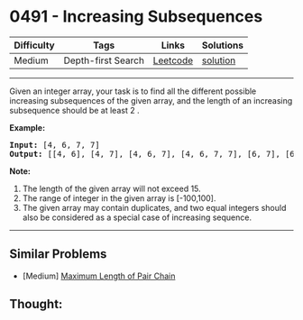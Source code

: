 # 0491 - Increasing Subsequences

Difficulty  | Tags | Links | Solutions
----------- | ---- | ----- | -----
Medium | Depth-first Search | [Leetcode](https://leetcode.com/problems/increasing-subsequences) | [solution](https://leetcode.com/problems/increasing-subsequences/solution/)


-----------

<p>
Given an integer array, your task is to find all the different possible increasing subsequences of the given array, and the length of an increasing subsequence should be at least 2 .
</p>

<p><b>Example:</b><br />
<pre>
<b>Input:</b> [4, 6, 7, 7]
<b>Output:</b> [[4, 6], [4, 7], [4, 6, 7], [4, 6, 7, 7], [6, 7], [6, 7, 7], [7,7], [4,7,7]]
</pre>
</p>

<p><b>Note:</b><br>
<ol>
<li>The length of the given array will not exceed 15.</li>
<li>The range of integer in the given array is [-100,100].</li>
<li>The given array may contain duplicates, and two equal integers should also be considered as a special case of increasing sequence.</li>
</ol>
</p>

-----------


## Similar Problems

- [Medium] [Maximum Length of Pair Chain](maximum-length-of-pair-chain)




## Thought:
